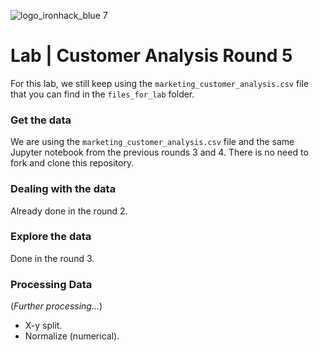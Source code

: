 ![logo_ironhack_blue 7](https://user-images.githubusercontent.com/23629340/40541063-a07a0a8a-601a-11e8-91b5-2f13e4e6b441.png)

# Lab | Customer Analysis Round 5

For this lab, we still keep using the `marketing_customer_analysis.csv` file that you can find in the `files_for_lab` folder.

### Get the data

We are using the `marketing_customer_analysis.csv` file and the same Jupyter notebook from the previous rounds 3 and 4.
There is no need to fork and clone this repository.

### Dealing with the data

Already done in the round 2.

### Explore the data

Done in the round 3.

### Processing Data

(_Further processing..._)

- X-y split.
- Normalize (numerical).
